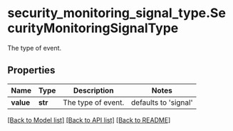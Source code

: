 # security_monitoring_signal_type.SecurityMonitoringSignalType

The type of event.
## Properties
Name | Type | Description | Notes
------------ | ------------- | ------------- | -------------
**value** | **str** | The type of event. | defaults to 'signal'

[[Back to Model list]](README.md#documentation-for-models) [[Back to API list]](README.md#documentation-for-api-endpoints) [[Back to README]](README.md)


